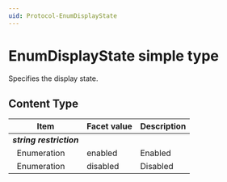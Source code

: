 ```yaml
---
uid: Protocol-EnumDisplayState
---
```


# EnumDisplayState simple type

Specifies the display state.

## Content Type

|Item|Facet value|Description|
|--- |--- |--- |
|***string restriction***|||
|&nbsp;&nbsp;Enumeration|enabled|Enabled|
|&nbsp;&nbsp;Enumeration|disabled|Disabled|
